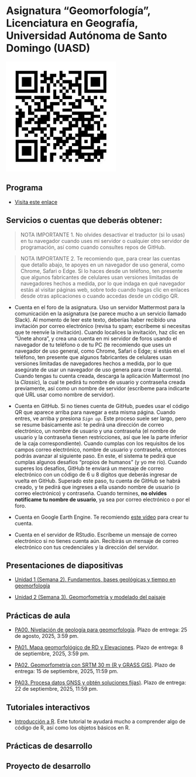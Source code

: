 Asignatura “Geomorfología”, Licenciatura en Geografía, Universidad
Autónoma de Santo Domingo (UASD)
================

![](qr.jpg)

## Programa

- [Visita este enlace](programa-geomorfologia-202502.pdf)

## Servicios o cuentas que deberás obtener:

> NOTA IMPORTANTE 1. No olvides desactivar el traductor (si lo usas) en
> tu navegador cuando uses mi servidor o cualquier otro servidor de
> programación, así como cuando consultes repos de GitHub.

> NOTA IMPORTANTE 2. Te recomiendo que, para crear las cuentas que
> detallo abajo, te apoyes en un navegador de uso general, como Chrome,
> Safari o Edge. Si lo haces desde un teléfono, ten presente que algunos
> fabricantes de celulares usan versiones limitadas de navegadores
> hechos a medida, por lo que indaga en qué navegador estás al visitar
> páginas web, sobre todo cuando hagas clic en enlaces desde otras
> aplicaciones o cuando accedas desde un código QR.

- Cuenta en el foro de la asignatura. Uso un servidor Mattermost para la
  comunicación en la asignatura (se parece mucho a un servicio llamado
  Slack). Al momento de leer este texto, deberías haber recibido una
  invitación por correo electrónico (revisa tu spam; escríbeme si
  necesitas que te reenvíe la invitación). Cuando localices la
  invitación, haz clic en “Únete ahora”, y crea una cuenta en mi
  servidor de foros usando el navegador de tu teléfono o de tu PC (te
  recomiendo que uses un navegador de uso general, como Chrome, Safari o
  Edge; si estás en el teléfono, ten presente que algunos fabricantes de
  celulares usan versiones limitadas de navegadores hechos a medida, por
  lo que asegúrate de usar un navegador de uso genera para crear la
  cuenta). Cuando tengas tu cuenta creada, descarga la aplicación
  Mattermost (no la *Classic*), la cual te pedirá tu nombre de usuario y
  contraseña creada previamente, así como un nombre de servidor
  (escríbeme para indicarte qué URL usar como nombre de servidor).

- Cuenta en GitHub. Si no tienes cuenta de GitHub, puedes usar el código
  QR que aparece arriba para navegar a esta misma página. Cuando entres,
  ve arriba y presiona *`Sign up`*. Este proceso suele ser largo, pero
  se resume básicamente así: te pedirá una dirección de correo
  electrónico, un nombre de usuario y una contraseña (el nombre de
  usuario y la contraseña tienen restricciones, así que lee la parte
  inferior de la caja correspondiente). Cuando cumplas con los
  requisitos de los campos correo electrónico, nombre de usuario y
  contraseña, entonces podrás avanzar al siguiente paso. En este, el
  sistema te pedirá que cumplas algunos desafíos “propios de humanos” (y
  yo me río). Cuando superes los desafíos, GitHub te enviará un mensaje
  de correo electrónico con un código de 6 u 8 dígitos que deberás
  ingresar de vuelta en GitHub. Superado este paso, tu cuenta de GitHub
  se habrá creado, y te pedirá que ingreses a ella usando nombre de
  usuario (o correo electrónico) y contraseña. Cuando termines, **no
  olvides notifícame tu nombre de usuario**, ya sea por correo
  electrónico o por el foro.

- Cuenta en Google Earth Engine. Te recomiendo [este
  vídeo](https://www.youtube.com/watch?v=7zsJurpOXuA) para crear tu
  cuenta.

- Cuenta en el servidor de RStudio. Escríbeme un mensaje de correo
  electrónico si no tienes cuenta aún. Recibirás un mensaje de correo
  electrónico con tus credenciales y la dirección del servidor.

## Presentaciones de diapositivas

- [Unidad 1 (Semana 2). Fundamentos, bases geológicas y tiempo en
  geomorfología](https://geomorfologia-master.github.io/fundamentos-bases-geologicas-tiempo/README.html)

- [Unidad 2 (Semana 3). Geomorfometría y modelado del
  paisaje](https://geomorfologia-master.github.io/geomorfometria-modelado-del-paisaje/README.html)

## Prácticas de aula

- [PA00. Nivelación de geología para
  geomorfología](https://github.com/geomorfologia-master/nivelacion-de-geologia-para-geomorfologia).
  Plazo de entrega: 25 de agosto, 2025, 3:59 pm.

- [PA01. Mapa geomorfológico de RD y
  Elevaciones](https://github.com/geomorfologia-master/mapa-geomorfologico-rd-y-elevaciones).
  Plazo de entrega: 8 de septiembre, 2025, 3:59 pm.

<!-- - [PA02. Interpolación lineal ponderada por la distancia inversa](https://github.com/geomorfologia-master/interpolacion-idw). Plazo de entrega: 17 de febrero, 2025, 3:59 pm. -->

- [PA02. Geomorfometría con SRTM 30 m (R y GRASS
  GIS)](https://github.com/geomorfologia-master/geomorfometria-con-srtm-30-m-R-grass).
  Plazo de entrega: 15 de septiembre, 2025, 11:59 pm.

- [PA03. Procesa datos GNSS y obtén soluciones
  fijas)](https://github.com/geomorfologia-master/datos-gnss-soluciones-fijas).
  Plazo de entrega: 22 de septiembre, 2025, 11:59 pm.

<!-- - [PA04. Meteorización/intemperización, formas resultantes, geomorfología climática](https://github.com/geomorfologia-master/meteorizacion-formas-resultantes-geomorfologia-climatica-karst). Plazo de entrega: 23 de marzo, 2025, 11:59 pm. -->
<!-- - [PA04. Formas elementales en el mapa topográfico, comparación con el mapa geomorfológico](https://github.com/geomorfologia-master/formas-elementales-mtn-y-mapa-geomorfologico). Plazo de entrega: 10 de septiembre, 2024, 7:59 pm. -->
<!-- - [PA05. Tiempo en geomorfología](https://github.com/geomorfologia-master/tiempo-en-geomorfologia). Plazo de entrega: 16 de septiembre, 2024, 7:59 pm. -->
<!-- - [PA06. Procesa datos GNSS y obtén soluciones fijas](https://github.com/geomorfologia-master/datos-gnss-soluciones-fijas). Plazo de entrega: 14 de octubre, 2024, 7:59 pm. -->
<!-- - [PA07. Morfometría de cuencas y procesos fluviales](https://github.com/geomorfologia-master/sistema-fluvial-morfometria-cuenca-basica). Plazo de entrega: 15 de octubre de 2024, 11:59 pm. -->

## Tutoriales interactivos

- [Introducción a R](https://geofis.shinyapps.io/tutorial1/). Este
  tutorial te ayudará mucho a comprender algo de código de R, así como
  los objetos básicos en R.

## Prácticas de desarrollo

<!-- - [PD01. Hola Mundo](https://classroom.github.com/a/qyQYEq2S). Plazo de entrega: 23 de febrero, 2025, 11:59 pm. Al hacer clic en el vínculo, si tienes tu cuenta de GitHub iniciada y perteneces a la organización `geomorfologia-202501` debería aparecerte un mensaje de GitHub Classroom solicitando permisos o preguntando si aceptas la asignación. Si no ves esto, entonces probablemente no perteneces a la organización o no iniciaste en tu cuenta de GitHub. Si no perteneces a la organización, envíame un mensaje indicándome tu usuario de GitHub (si no lo tienes aún, deberás crearlo) para así poder invitarte. Más detalles en el [Vídeo tutorial "PD01. Hola Mundo"](https://drive.google.com/file/d/1om49HJ7ndANraUPuT5a5gYEZRlELMoXB/view?usp=drive_link). -->
<!-- - [PD02. Geomorfometría, reproducibilidad, redacción, estilos de formato, figuras, tablas, citas y referencias](https://classroom.github.com/a/Pdfw7tXx). Plazo de entrega: 9 de marzo, 2025, 11:59 pm. -->
<!-- - [PD03. Morfometría de Cuencas y Procesos Fluviales, análisis pormenorizados](https://classroom.github.com/a/q5ELAT7n). Plazo de entrega: 18 de noviembre, 2024, 11:59 pm. [Vídeo tutorial]() -->

## Proyecto de desarrollo

<!-- - [Proyecto de desarrollo. Tu tema, tu investigación Geomorfología (GEO-114). Universidad Autónoma de Santo Domingo (UASD). Semestre 2024-02](https://classroom.github.com/a/mgLR5YV8). Plazo de entrega: 10 de diciembre, 2024, 11:59 pm. -->
